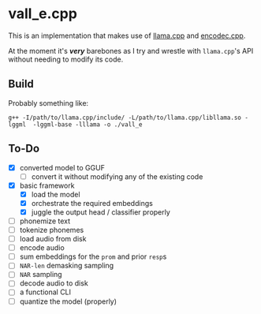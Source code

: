 # vall_e.cpp

This is an implementation that makes use of [llama.cpp](https://github.com/ggerganov/llama.cpp/) and [encodec.cpp](https://github.com/PABannier/encodec.cpp).

At the moment it's ***very*** barebones as I try and wrestle with `llama.cpp`'s API without needing to modify its code.

## Build

Probably something like:

`g++ -I/path/to/llama.cpp/include/ -L/path/to/llama.cpp/libllama.so -lggml  -lggml-base -lllama -o ./vall_e`

## To-Do

* [x] converted model to GGUF
	* [ ] convert it without modifying any of the existing code
* [x] basic framework
	* [x] load the model
	* [x] orchestrate the required embeddings
	* [x] juggle the output head / classifier properly
* [ ] phonemize text
* [ ] tokenize phonemes
* [ ] load audio from disk
* [ ] encode audio
* [ ] sum embeddings for the `prom` and prior `resp`s
* [ ] `NAR-len` demasking sampling
* [ ] `NAR` sampling
* [ ] decode audio to disk
* [ ] a functional CLI
* [ ] quantize the model (properly)
